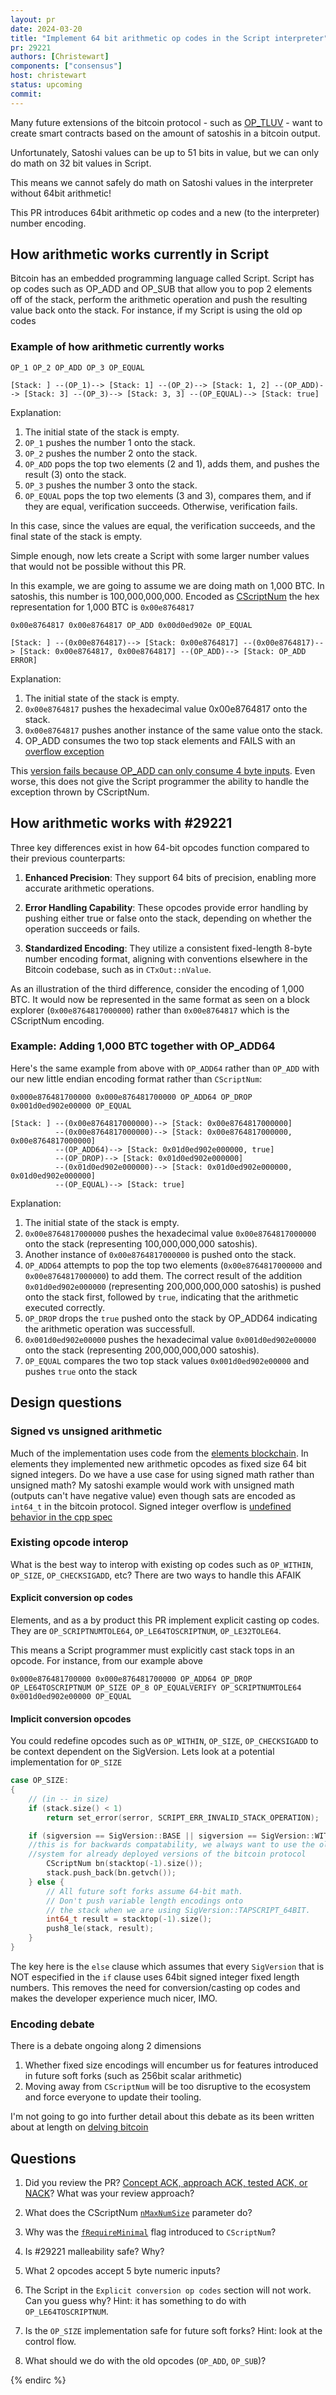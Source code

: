 ```yaml
---
layout: pr
date: 2024-03-20
title: "Implement 64 bit arithmetic op codes in the Script interpreter"
pr: 29221
authors: [Christewart]
components: ["consensus"]
host: christewart
status: upcoming
commit:
---
```


Many future extensions of the bitcoin protocol - such as [OP_TLUV](https://lists.linuxfoundation.org/pipermail/bitcoin-dev/2021-September/019419.html) - want to create smart contracts based on the amount of satoshis in a bitcoin output.

Unfortunately, Satoshi values can be up to 51 bits in value, but we can only do math on 32 bit values in Script.

This means we cannot safely do math on Satoshi values in the interpreter without 64bit arithmetic!

This PR introduces 64bit arithmetic op codes and a new (to the interpreter) number encoding.

## How arithmetic works currently in Script

Bitcoin has an embedded programming language called Script. Script has op codes such as OP_ADD and OP_SUB
that allow you to pop 2 elements off of the stack, perform the arithmetic operation and push the
resulting value back onto the stack. For instance, if my Script is using the old op codes

### Example of how arithmetic currently works
```
OP_1 OP_2 OP_ADD OP_3 OP_EQUAL
```

```
[Stack: ] --(OP_1)--> [Stack: 1] --(OP_2)--> [Stack: 1, 2] --(OP_ADD)--> [Stack: 3] --(OP_3)--> [Stack: 3, 3] --(OP_EQUAL)--> [Stack: true]
```

Explanation:

1. The initial state of the stack is empty.
2. `OP_1` pushes the number 1 onto the stack.
3. `OP_2` pushes the number 2 onto the stack.
4. `OP_ADD` pops the top two elements (2 and 1), adds them, and pushes the result (3) onto the stack.
5. `OP_3` pushes the number 3 onto the stack.
6. `OP_EQUAL` pops the top two elements (3 and 3), compares them, and if they are equal, verification succeeds. Otherwise, verification fails.

In this case, since the values are equal, the verification succeeds, and the final state of the stack is empty.


Simple enough, now lets create a Script with some larger number values that would not be possible without this PR.

In this example, we are going to assume we are doing math on 1,000 BTC. In satoshis, this number is 100,000,000,000.
Encoded as [CScriptNum](https://github.com/bitcoin/bitcoin/blob/1105aa46dd1008c556b8c435f1efcb9be09a1644/src/script/script.h#L225) the hex representation for 1,000 BTC is `0x00e8764817`
```
0x00e8764817 0x00e8764817 OP_ADD 0x00d0ed902e OP_EQUAL
```

```
[Stack: ] --(0x00e8764817)--> [Stack: 0x00e8764817] --(0x00e8764817)--> [Stack: 0x00e8764817, 0x00e8764817] --(OP_ADD)--> [Stack: OP_ADD ERROR]
```

Explanation:

1. The initial state of the stack is empty.
2. `0x00e8764817` pushes the hexadecimal value 0x00e8764817 onto the stack.
3. `0x00e8764817` pushes another instance of the same value onto the stack.
4. OP_ADD consumes the two top stack elements and FAILS with an [overflow exception](https://github.com/bitcoin/bitcoin/blob/1105aa46dd1008c556b8c435f1efcb9be09a1644/src/script/script.h#L248)

This [version fails because OP_ADD can only consume 4 byte inputs](https://github.com/bitcoin/bitcoin/blob/1105aa46dd1008c556b8c435f1efcb9be09a1644/src/script/interpreter.cpp#L961).
Even worse, this does not give the Script programmer the ability to handle the exception thrown by CScriptNum.

## How arithmetic works with #29221

Three key differences exist in how 64-bit opcodes function compared to their previous counterparts:

1. **Enhanced Precision**: They support 64 bits of precision, enabling more accurate arithmetic operations.

2. **Error Handling Capability**: These opcodes provide error handling by pushing either true or false onto the stack, depending on whether the operation succeeds or fails.

3. **Standardized Encoding**: They utilize a consistent fixed-length 8-byte number encoding format, aligning with conventions elsewhere in the Bitcoin codebase, such as in `CTxOut::nValue`.

As an illustration of the third difference, consider the encoding of 1,000 BTC. It would now be represented in the same format as seen on a block explorer (`0x00e8764817000000`) rather than `0x00e8764817` which is the CScriptNum encoding.

### Example: Adding 1,000 BTC together with OP_ADD64

Here's the same example from above with `OP_ADD64` rather than `OP_ADD` with our new little endian encoding format rather than `CScriptNum`:
```
0x000e876481700000 0x000e876481700000 OP_ADD64 OP_DROP 0x001d0ed902e00000 OP_EQUAL
```

```
[Stack: ] --(0x00e8764817000000)--> [Stack: 0x00e8764817000000]
          --(0x00e8764817000000)--> [Stack: 0x00e8764817000000, 0x00e8764817000000]
          --(OP_ADD64)--> [Stack: 0x01d0ed902e000000, true]
          --(OP_DROP)--> [Stack: 0x01d0ed902e000000]
          --(0x01d0ed902e000000)--> [Stack: 0x01d0ed902e000000, 0x01d0ed902e000000]
          --(OP_EQUAL)--> [Stack: true]
```

Explanation:

1. The initial state of the stack is empty.
2. `0x00e8764817000000` pushes the hexadecimal value `0x00e8764817000000` onto the stack (representing 100,000,000,000 satoshis).
3. Another instance of `0x00e8764817000000` is pushed onto the stack.
4. `OP_ADD64` attempts to pop the top two elements (`0x00e8764817000000` and `0x00e8764817000000`) to add them. The correct result of the addition `0x01d0ed902e000000` (representing 200,000,000,000 satoshis) is pushed onto the stack first, followed by `true`, indicating that the arithmetic executed correctly.
5. `OP_DROP` drops the `true` pushed onto the stack by OP_ADD64 indicating the arithmetic operation was successfull.
6. `0x001d0ed902e00000` pushes the hexadecimal value `0x001d0ed902e00000` onto the stack (representing 200,000,000,000 satoshis).
7. `OP_EQUAL` compares the two top stack values `0x001d0ed902e00000` and pushes `true` onto the stack

## Design questions

### Signed vs unsigned arithmetic

Much of the implementation uses code from the [elements blockchain](https://github.com/ElementsProject/elements/). In elements they implemented new arithmetic opcodes as fixed size 64 bit signed integers.
Do we have a use case for using signed math rather than unsigned math? My satoshi example would work with unsigned math (outputs can't have negative value) even though sats are encoded
as `int64_t` in the bitcoin protocol. Signed integer overflow is [undefined behavior in the cpp spec](https://en.cppreference.com/w/cpp/language/ub)

### Existing opcode interop

What is the best way to interop with existing op codes such as `OP_WITHIN`, `OP_SIZE`, `OP_CHECKSIGADD`, etc? There are two ways to handle this AFAIK

#### Explicit conversion op codes

Elements, and as a by product this PR implement explicit casting op codes. They are `OP_SCRIPTNUMTOLE64`, `OP_LE64TOSCRIPTNUM`, `OP_LE32TOLE64`.

This means a Script programmer must explicitly cast stack tops in an opcode. For instance, from our example above
```
0x000e876481700000 0x000e876481700000 OP_ADD64 OP_DROP OP_LE64TOSCRIPTNUM OP_SIZE OP_8 OP_EQUALVERIFY OP_SCRIPTNUMTOLE64 0x001d0ed902e00000 OP_EQUAL
```

#### Implicit conversion opcodes

You could redefine opcodes such as `OP_WITHIN`, `OP_SIZE`, `OP_CHECKSIGADD` to be context dependent on the SigVersion. Lets look at a potential implementation for `OP_SIZE`

```c++
case OP_SIZE:
{
    // (in -- in size)
    if (stack.size() < 1)
        return set_error(serror, SCRIPT_ERR_INVALID_STACK_OPERATION);

    if (sigversion == SigVersion::BASE || sigversion == SigVersion::WITNESS_V0 || sigversion == SigVersion::TAPROOT || sigversion == SigVersion::TAPSCRIPT) {
	//this is for backwards compatability, we always want to use the old numbering
	//system for already deployed versions of the bitcoin protocol
        CScriptNum bn(stacktop(-1).size());
        stack.push_back(bn.getvch());
    } else {
        // All future soft forks assume 64-bit math.
        // Don't push variable length encodings onto
        // the stack when we are using SigVersion::TAPSCRIPT_64BIT.
        int64_t result = stacktop(-1).size();
        push8_le(stack, result);
    }
}
```

The key here is the `else` clause which assumes that every `SigVersion` that is NOT especified in the `if` clause uses 64bit signed integer fixed length numbers.
This removes the need for conversion/casting op codes and makes the developer experience much nicer, IMO.


### Encoding debate

There is a debate ongoing along 2 dimensions

1. Whether fixed size encodings will encumber us for features introduced in future soft forks (such as 256bit scalar arithmetic)
2. Moving away from `CScriptNum` will be too disruptive to the ecosystem and force everyone to update their tooling.

I'm not going to go into further detail about this debate as its been written about at length on [delving bitcoin](https://delvingbitcoin.org/t/64-bit-arithmetic-soft-fork/397?u=chris_stewart_5)

## Questions

1. Did you review the PR? [Concept ACK, approach ACK, tested ACK, or NACK](https://github.com/bitcoin/bitcoin/blob/master/CONTRIBUTING.md#peer-review)? What was your review approach?

2. What does the CScriptNum [`nMaxNumSize`](https://github.com/bitcoin/bitcoin/blob/015ac13dcc964a31ef06dfdb565f88f901607f0e/src/script/script.h#L245) parameter do?

3. Why was the [`fRequireMinimal`](https://github.com/bitcoin/bitcoin/blob/015ac13dcc964a31ef06dfdb565f88f901607f0e/src/script/script.h#L244) flag introduced to `CScriptNum`?

4. Is #29221 malleability safe? Why?

5. What 2 opcodes accept 5 byte numeric inputs?

6. The Script in the `Explicit conversion op codes` section will not work. Can you guess why? Hint: it has something to do with `OP_LE64TOSCRIPTNUM`.

7. Is the `OP_SIZE` implementation safe for future soft forks? Hint: look at the control flow.

8. What should we do with the old opcodes (`OP_ADD`, `OP_SUB`)?

<!-- TODO: After a meeting, uncomment and add meeting log between the irc tags
## Meeting Log

### Meeting 1

{% irc %}
-->
<!-- TODO: For additional meetings, add the logs to the same irc block. This ensures line numbers keep increasing, avoiding hyperlink conflicts for identical line numbers across meetings.

### Meeting 2

-->
{% endirc %}
